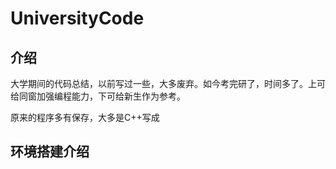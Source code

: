 # UniversityCode

## 介绍

大学期间的代码总结，以前写过一些，大多废弃。如今考完研了，时间多了。上可给同窗加强编程能力，下可给新生作为参考。

原来的程序多有保存，大多是C++写成

## 环境搭建介绍

